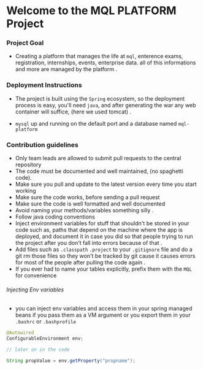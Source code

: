 # Welcome to the MQL PLATFORM Project

### Project Goal

- Creating a platform that manages the life at `mql`, enterence exams, registration, internships, events, enterprise data. all of this informations and more
are managed by the platform .

### Deployment Instructions

- The project is built using the `Spring` ecosystem, so the deployment process is easy, you'll need `java`, and after 
generating the war any web container will suffice, (here we used tomcat) .

- `mysql` up and running on the default port and a database named `mql-platform`

### Contribution guidelines

- Only team leads are allowed to submit pull requests to the central repository
- The code must be documented and well maintained, (no spaghetti code).
- Make sure you pull and update to the latest version every time you start working
- Make sure the code works, before sending a pull request 
- Make sure the code is well formatted and well documented
- Avoid naming your methods/variables something silly .
- Follow java coding conventions
- Inject environment variables for stuff that shouldn't be stored in your code such as, paths that depend on the machine where the app is deployed, and document it in case you did so that people trying to run the project after you don't fall into errors because of that .
- Add files such as `.classpath` `.project` to your `.gitignore` file and do a git rm those files so they won't be tracked by git cause it causes errors for most of the people after pulling the code again .
- If you ever had to name your tables explicitly, prefix them with the `MQL` for convenience
###### Injecting Env variables
- you can inject env variables and access them in your spring managed beans if you pass them as a VM argument or you export them in your `.bashrc` or `.bashprofile`
```java
@Autowired
ConfigurableEnvironment env;

// later on in the code

String propValue = env.getProperty("propname");
```
